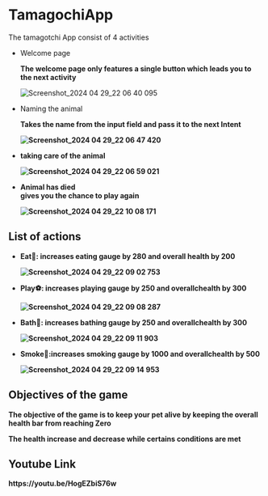 # TamagochiApp
 
<p>
 The tamagotchi App consist of 4 activities
</p>
<ul>
 <li>Welcome page</li>
 <p><b>The welcome page only features a single button which leads you to the next activity</b></p>
 
 ![Screenshot_2024 04 29_22 06 40 095](https://github.com/JoelKtg/TamagochiApp/assets/161457166/b799f643-75a4-4477-b8fe-4523480ab0dd)

 <li>Naming the animal</li>

 <p><b>Takes the name from the input field and pass it to the next Intent<b/></p>

![Screenshot_2024 04 29_22 06 47 420](https://github.com/JoelKtg/TamagochiApp/assets/161457166/5e26f84d-00fe-4072-9ec2-0d416484d9ee)

 
 <li>taking care of the animal</li>

 
![Screenshot_2024 04 29_22 06 59 021](https://github.com/JoelKtg/TamagochiApp/assets/161457166/488879f0-1270-483c-8ee5-ce2c5e0619be)

 
 <li>Animal has died </li>
 <b>gives you the chance to play again </b>
 
 ![Screenshot_2024 04 29_22 10 08 171](https://github.com/JoelKtg/TamagochiApp/assets/161457166/d3c48549-e612-4071-bbb1-58a43276a0eb)

</ul>

<h2>List of actions</h2>

<ul>
<li><b>Eat🥩</b>: increases eating gauge by 280 and overall health by 200</li>
 
 ![Screenshot_2024 04 29_22 09 02 753](https://github.com/JoelKtg/TamagochiApp/assets/161457166/3d01eb38-f8fb-4d2a-b4de-874c91ccda28)

<li><b>Play⚽</b>: increases playing gauge by 250 and overallchealth by 300 </li>

![Screenshot_2024 04 29_22 09 08 287](https://github.com/JoelKtg/TamagochiApp/assets/161457166/1c1e0536-ca37-44ae-8389-26d937f18efb)
<li><b>Bath🛀</b>: increases bathing gauge by 250 and overallchealth by 300 </li>

![Screenshot_2024 04 29_22 09 11 903](https://github.com/JoelKtg/TamagochiApp/assets/161457166/37381826-a319-49df-8347-5064b9fb6b87)

<li><b>Smoke🚬</b>:increases smoking gauge by 1000 and overallchealth by 500 </li>

![Screenshot_2024 04 29_22 09 14 953](https://github.com/JoelKtg/TamagochiApp/assets/161457166/92523864-3ebf-4abe-ac11-3636e644c8ef)

</ul>

<h2>Objectives of the game</h2>
<p>The objective of the game is to keep your pet alive by keeping the overall health bar from reaching Zero</p>
<p>The health increase and decrease while certains conditions are met</p>


<h2>
 Youtube Link
</h2>
https://youtu.be/HogEZbiS76w
<p></p>



